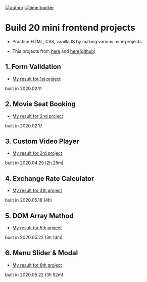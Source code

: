 [![author](https://img.shields.io/badge/author-Rhange-f39c12.svg?style=flat-square)](https://rhange.tistory.com)
[![time tracker](https://wakatime.com/badge/github/Rhange/Build-20-mini-frontend-projects.svg)](https://wakatime.com/badge/github/Rhange/Build-20-mini-frontend-projects)

# Build 20 mini frontend projects

- Practice HTML, CSS, vanillaJS by making various mini-projects.

- This projects from [here](https://vanillawebprojects.com) and [here(github)](https://github.com/bradtraversy/vanillawebprojects)

## 1. Form Validation

- [My result for 1st project](https://rhange.github.io/Build-20-mini-frontend-projects/1.%20form-validator/index.html)

built in 2020.02.11

## 2. Movie Seat Booking

- [My result for 2nd project](https://rhange.github.io/Build-20-mini-frontend-projects/2.%20movie-seat-booking)

built in 2020.02.17

## 3. Custom Video Player

- [My result for 3rd project](https://rhange.github.io/Build-20-mini-frontend-projects/3.%20custom-video-player/index.html)

built in 2020.04.29 (2h 25m)

## 4. Exchange Rate Calculator

- [My result for 4th project](https://rhange.github.io/Build-20-mini-frontend-projects/4.%20exchange-rate-calculator/index.html)

built in 2020.05.18 (4h)

## 5. DOM Array Method

- [My result for 5th project](https://rhange.github.io/Build-20-mini-frontend-projects/5.%20DOM%20Array%20Methods%20Project/index.html)

built in 2020.05.22 (3h 13m)


## 6. Menu Slider & Modal

- [My result for 6th project](https://rhange.github.io/Build-20-mini-frontend-projects/6.%20Menu%20Slider%20%26%20Modal/index.html)

built in 2020.05.22 (3h 52m)
